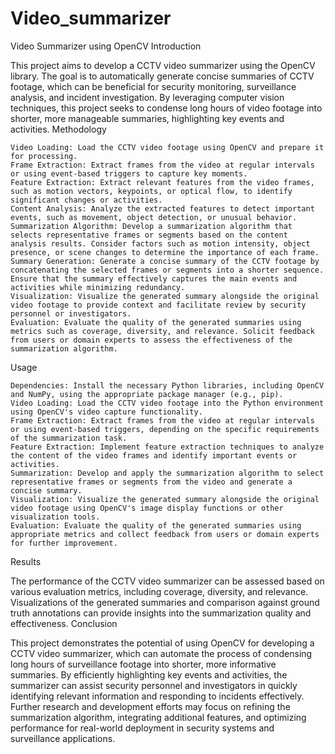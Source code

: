 # Video_summarizer


Video Summarizer using OpenCV
Introduction

This project aims to develop a CCTV video summarizer using the OpenCV library. The goal is to automatically generate concise summaries of CCTV footage, which can be beneficial for security monitoring, surveillance analysis, and incident investigation. By leveraging computer vision techniques, this project seeks to condense long hours of video footage into shorter, more manageable summaries, highlighting key events and activities.
Methodology

    Video Loading: Load the CCTV video footage using OpenCV and prepare it for processing.
    Frame Extraction: Extract frames from the video at regular intervals or using event-based triggers to capture key moments.
    Feature Extraction: Extract relevant features from the video frames, such as motion vectors, keypoints, or optical flow, to identify significant changes or activities.
    Content Analysis: Analyze the extracted features to detect important events, such as movement, object detection, or unusual behavior.
    Summarization Algorithm: Develop a summarization algorithm that selects representative frames or segments based on the content analysis results. Consider factors such as motion intensity, object presence, or scene changes to determine the importance of each frame.
    Summary Generation: Generate a concise summary of the CCTV footage by concatenating the selected frames or segments into a shorter sequence. Ensure that the summary effectively captures the main events and activities while minimizing redundancy.
    Visualization: Visualize the generated summary alongside the original video footage to provide context and facilitate review by security personnel or investigators.
    Evaluation: Evaluate the quality of the generated summaries using metrics such as coverage, diversity, and relevance. Solicit feedback from users or domain experts to assess the effectiveness of the summarization algorithm.

Usage

    Dependencies: Install the necessary Python libraries, including OpenCV and NumPy, using the appropriate package manager (e.g., pip).
    Video Loading: Load the CCTV video footage into the Python environment using OpenCV's video capture functionality.
    Frame Extraction: Extract frames from the video at regular intervals or using event-based triggers, depending on the specific requirements of the summarization task.
    Feature Extraction: Implement feature extraction techniques to analyze the content of the video frames and identify important events or activities.
    Summarization: Develop and apply the summarization algorithm to select representative frames or segments from the video and generate a concise summary.
    Visualization: Visualize the generated summary alongside the original video footage using OpenCV's image display functions or other visualization tools.
    Evaluation: Evaluate the quality of the generated summaries using appropriate metrics and collect feedback from users or domain experts for further improvement.

Results

The performance of the CCTV video summarizer can be assessed based on various evaluation metrics, including coverage, diversity, and relevance. Visualizations of the generated summaries and comparison against ground truth annotations can provide insights into the summarization quality and effectiveness.
Conclusion

This project demonstrates the potential of using OpenCV for developing a CCTV video summarizer, which can automate the process of condensing long hours of surveillance footage into shorter, more informative summaries. By efficiently highlighting key events and activities, the summarizer can assist security personnel and investigators in quickly identifying relevant information and responding to incidents effectively. Further research and development efforts may focus on refining the summarization algorithm, integrating additional features, and optimizing performance for real-world deployment in security systems and surveillance applications.
